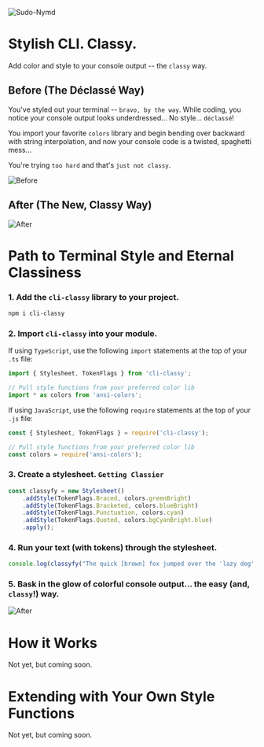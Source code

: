 ![Sudo-Nymd](https://raw.githubusercontent.com/sudo-nymd/cli-classy/master/images/cli-classy.png)
# Stylish CLI. Classy.

Add color and style to your console output -- the ```classy``` way.

## Before (The Déclassé Way)

You've styled out your terminal -- ```bravo, by the way```. While coding, you notice your console output looks underdressed... No style... ```déclassé```! 

You import your favorite ```colors``` library and begin bending over backward with string interpolation, and now your console code is a twisted, spaghetti mess... 

You're trying ```too hard``` and that's ```just not classy```.

![Before](https://github.com/sudo-nymd/cli-stylesheets/blob/master/images/before.png?raw=true)

## After (The New, Classy Way)

![After](https://github.com/sudo-nymd/cli-stylesheets/blob/master/images/after.png?raw=true)

# Path to Terminal Style and Eternal Classiness

### 1. Add the ```cli-classy``` library to your project.

``` bash
npm i cli-classy
``` 

### 2. Import ```cli-classy``` into your module.

If using ```TypeScript```, use the following ```import``` statements at the top of your ```.ts``` file:

``` javascript
import { Stylesheet, TokenFlags } from 'cli-classy';

// Pull style functions from your preferred color lib
import * as colors from 'ansi-colors';
```

If using ```JavaScript```, use the following ```require``` statements at the top of your ```.js``` file:

``` javascript
const { Stylesheet, TokenFlags } = require('cli-classy');

// Pull style functions from your preferred color lib
const colors = require('ansi-colors');
```

### 3. Create a stylesheet. ```Getting Classier```

``` javascript
const classyfy = new Stylesheet()
    .addStyle(TokenFlags.Braced, colors.greenBright)
    .addStyle(TokenFlags.Bracketed, colors.blueBright)
    .addStyle(TokenFlags.Punctuation, colors.cyan)
    .addStyle(TokenFlags.Quoted, colors.bgCyanBright.blue)
    .apply();

```

### 4. Run your text (with tokens) through the stylesheet. 

``` javascript
console.log(classyfy("The quick [brown] fox jumped over the 'lazy dog', and the {cow} jumped over the moon! Enough said."));
```

### 5. Bask in the glow of colorful console output... the easy (and, ```classy```!) way.

![After](https://github.com/sudo-nymd/cli-stylesheets/blob/master/images/after-small.png?raw=true)

# How it Works

Not yet, but coming soon.
# Extending with Your Own Style Functions

Not yet, but coming soon.

